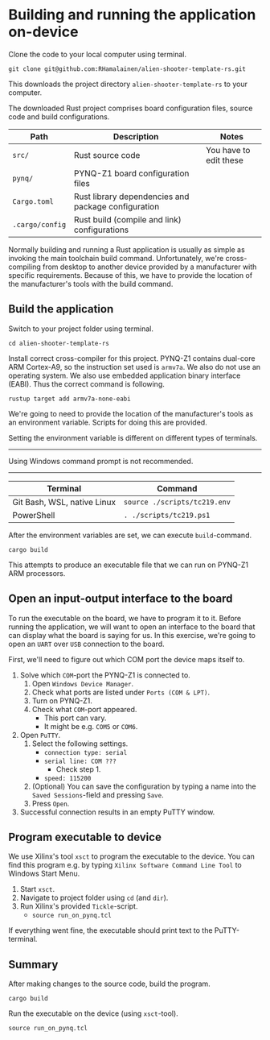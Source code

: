 # Building and running the application on-device

Clone the code to your local computer using terminal.

`git clone git@github.com:RHamalainen/alien-shooter-template-rs.git`

This downloads the project directory `alien-shooter-template-rs` to your computer.

The downloaded Rust project comprises board configuration files, source code and build configurations.

|Path|Description|Notes|
|---|---|---|
|`src/`|Rust source code|You have to edit these|
|`pynq/`|PYNQ-Z1 board configuration files||
|`Cargo.toml`|Rust library dependencies and package configuration||
|`.cargo/config`|Rust build (compile and link) configurations||

Normally building and running a Rust application is usually as simple as invoking the main toolchain build command.
Unfortunately, we're cross-compiling from desktop to another device provided by a manufacturer with specific requirements.
Because of this, we have to provide the location of the manufacturer's tools with the build command.

## Build the application

Switch to your project folder using terminal.

`cd alien-shooter-template-rs`

Install correct cross-compiler for this project.
PYNQ-Z1 contains dual-core ARM Cortex-A9, so the instruction set used is `armv7a`.
We also do not use an operating system.
We also use embedded application binary interface (EABI).
Thus the correct command is following.

`rustup target add armv7a-none-eabi`

We're going to need to provide the location of the manufacturer's tools as an environment variable. 
Scripts for doing this are provided.

Setting the environment variable is different on different types of terminals.

---
Using Windows command prompt is not recommended.

---

|Terminal|Command|
|---|---|
|Git Bash, WSL, native Linux|`source ./scripts/tc219.env`|
|PowerShell|`. ./scripts/tc219.ps1`

After the environment variables are set, we can execute `build`-command.

`cargo build`

This attempts to produce an executable file that we can run on PYNQ-Z1 ARM processors.

## Open an input-output interface to the board

To run the executable on the board, we have to program it to it.
Before running the application, we will want to open an interface to the board that can display what the board is saying for us.
In this exercise, we're going to open an `UART` over `USB` connection to the board.

First, we'll need to figure out which COM port the device maps itself to.

1. Solve which `COM`-port the PYNQ-Z1 is connected to.
    1. Open `Windows Device Manager`.
    2. Check what ports are listed under `Ports (COM & LPT)`.
    3. Turn on PYNQ-Z1.
    4. Check what `COM`-port appeared.
        - This port can vary.
        - It might be e.g. `COM5` or `COM6`.
2. Open `PuTTY`.
    1. Select the following settings.
        * `connection type: serial`
        * `serial line: COM ???`
            - Check step 1.
        * `speed: 115200`
    2. (Optional) You can save the configuration by typing a name into the `Saved Sessions`-field and pressing `Save`.
    3. Press `Open`.
3. Successful connection results in an empty PuTTY window.

## Program executable to device

We use Xilinx's tool `xsct` to program the executable to the device.
You can find this program e.g. by typing `Xilinx Software Command Line Tool` to Windows Start Menu.

1. Start `xsct`.
2. Navigate to project folder using `cd` (and `dir`).
3. Run Xilinx's provided `Tickle`-script.
    - `source run_on_pynq.tcl`

If everything went fine, the executable should print text to the PuTTY-terminal.

## Summary

After making changes to the source code, build the program.

`cargo build`

Run the executable on the device (using `xsct`-tool).

`source run_on_pynq.tcl`
